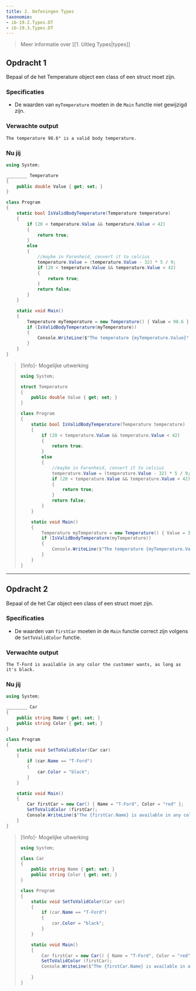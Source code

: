 ```yaml
---
title: 2. Oefeningen Types
taxonomie:
- ib-19.2.Types.DT
- ib-19.3.Types.DT
---
```


> Meer informatie over [[1. Uitleg Types|types]]

## Opdracht 1
Bepaal of de het Temperature object een class of een struct moet zijn.

### Specificaties
- De waarden van `myTemperature` moeten in de `Main` functie niet gewijzigd zijn.

### Verwachte output
```
The temperature 98.6° is a valid body temperature.
```

### Nu jij
```csharp
using System;

________ Temperature
{
    public double Value { get; set; }
}

class Program
{
    static bool IsValidBodyTemperature(Temperature temperature)
    {
        if (20 < temperature.Value && temperature.Value < 42)
        {
            return true;
        }
        else
        {
            //maybe in Farenheid, convert it to celcius
            temperature.Value = (temperature.Value - 32) * 5 / 9;
            if (20 < temperature.Value && temperature.Value < 42)
            {
                return true;
            }
            return false;
        }
    }

    static void Main()
    {
        Temperature myTemperature = new Temperature() { Value = 98.6 };
        if (IsValidBodyTemperature(myTemperature))
        {
            Console.WriteLine($"The temperature {myTemperature.Value}° is a valid body temperature.");
        }
    }
}
```

> [!info]- Mogelijke uitwerking
> ``` csharp
> using System;
> 
> struct Temperature
> {
>     public double Value { get; set; }
> }
> 
> class Program
> {
>     static bool IsValidBodyTemperature(Temperature temperature)
>     {
>         if (20 < temperature.Value && temperature.Value < 42)
>         {
>             return true;
>         }
>         else
>         {
>             //maybe in Farenheid, convert it to celcius
>             temperature.Value = (temperature.Value - 32) * 5 / 9;
>             if (20 < temperature.Value && temperature.Value < 42)
>             {
>                 return true;
>             }
>             return false;
>         }
>     }
> 
>     static void Main()
>     {
>         Temperature myTemperature = new Temperature() { Value = 36 };
>         if (IsValidBodyTemperature(myTemperature))
>         {
>             Console.WriteLine($"The temperature {myTemperature.Value} is a valid body temperature.");
>         }
>     }
> }
> ```

---

## Opdracht 2
Bepaal of de het Car object een class of een struct moet zijn.

### Specificaties
- De waarden van `firstCar` moeten in de `Main` functie correct zijn volgens de `SetToValidColor` functie.

### Verwachte output
```
The T-Ford is available in any color the customer wants, as long as it's black.
```

### Nu jij
```csharp
using System;

________ Car
{
    public string Name { get; set; }
    public string Color { get; set; }
}

class Program
{
    static void SetToValidColor(Car car)
    {
        if (car.Name == "T-Ford")
        {
            car.Color = "black";
        }
    }

    static void Main()
    {
        Car firstCar = new Car() { Name = "T-Ford", Color = "red" };
        SetToValidColor (firstCar);
        Console.WriteLine($"The {firstCar.Name} is available in any color the customer wants, as long as it’s {firstCar.Color}.");
    }
}
```

> [!info]- Mogelijke uitwerking
> ``` csharp
> using System;
> 
> class Car
> {
>     public string Name { get; set; }
>     public string Color { get; set; }
> }
> 
> class Program
> {
>     static void SetToValidColor(Car car)
>     {
>         if (car.Name == "T-Ford")
>         {
>             car.Color = "black";
>         }
>     }
> 
>     static void Main()
>     {
>         Car firstCar = new Car() { Name = "T-Ford", Color = "red" };
>         SetToValidColor (firstCar);
>         Console.WriteLine($"The {firstCar.Name} is available in any color the customer wants, as long as it’s {firstCar.Color}.");
>         
>     }
> }
> ```